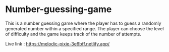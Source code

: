 # Number-guessing-game
This is a number guessing game where the player has to guess a randomly generated number within a specified range. The player can choose the level of difficulty and the game keeps track of the number of attempts.


Live link : https://melodic-pixie-3e6bff.netlify.app/
